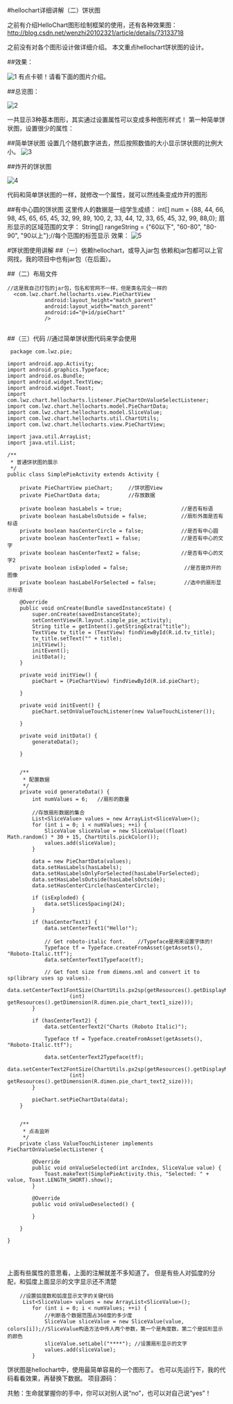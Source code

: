 #hellochart详细讲解（二）饼状图

之前有介绍HelloChart图形绘制框架的使用，还有各种效果图：
http://blog.csdn.net/wenzhi20102321/article/details/73133718

之前没有对各个图形设计做详细介绍。
本文重点hellochart饼状图的设计。

##效果：

![1](http://i.imgur.com/YBy4rFZ.gif)
有点卡顿！请看下面的图片介绍。


##总览图：

![2](http://i.imgur.com/5bdAvQo.png)

一共显示3种基本图形，其实通过设置属性可以变成多种图形样式！
第一种简单饼状图，设置很少的属性：

##简单饼状图
设置几个随机数字进去，然后按照数值的大小显示饼状图的比例大小。
![3](http://i.imgur.com/dCHKTch.png)



##炸开的饼状图

![4](http://i.imgur.com/AMb8moX.png)

代码和简单饼状图的一样，就修改一个属性，就可以然线条变成炸开的图形


##有中心圆的饼状图
这里传人的数据是一组学生成绩：
int[] num = {88, 44, 66, 98, 45, 65, 65, 45, 32, 99, 89, 100, 2, 33, 44, 12, 33, 65, 45, 32, 99, 88,0};
扇形显示的区域范围的文字：
String[] rangeString = {"60以下", "60-80", "80-90", "90以上"};//每个范围的标签显示
效果：
![5](http://i.imgur.com/FfO4elG.png)


#饼状图使用讲解
##（一）依赖hellochart，或导入jar包
依赖和jar包都可以上官网找，我的项目中也有jar包（在后面）。

##（二）布局文件
```
//这是我自己打包的jar包，包名和官网不一样，但是类名完全一样的
  <com.lwz.chart.hellocharts.view.PieChartView
            android:layout_height="match_parent"
            android:layout_width="match_parent"
            android:id="@+id/pieChart"
            />


```

##（三）代码
//通过简单饼状图代码来学会使用
```
 package com.lwz.pie;

import android.app.Activity;
import android.graphics.Typeface;
import android.os.Bundle;
import android.widget.TextView;
import android.widget.Toast;
import com.lwz.chart.hellocharts.listener.PieChartOnValueSelectListener;
import com.lwz.chart.hellocharts.model.PieChartData;
import com.lwz.chart.hellocharts.model.SliceValue;
import com.lwz.chart.hellocharts.util.ChartUtils;
import com.lwz.chart.hellocharts.view.PieChartView;

import java.util.ArrayList;
import java.util.List;

/**
 * 普通饼状图的展示
 */
public class SimplePieActivity extends Activity {

    private PieChartView pieChart;     //饼状图View
    private PieChartData data;         //存放数据

    private boolean hasLabels = true;                   //是否有标语
    private boolean hasLabelsOutside = false;           //扇形外面是否有标语
    private boolean hasCenterCircle = false;            //是否有中心圆
    private boolean hasCenterText1 = false;             //是否有中心的文字
    private boolean hasCenterText2 = false;             //是否有中心的文字2
    private boolean isExploded = false;                  //是否是炸开的图像
    private boolean hasLabelForSelected = false;         //选中的扇形显示标语

    @Override
    public void onCreate(Bundle savedInstanceState) {
        super.onCreate(savedInstanceState);
        setContentView(R.layout.simple_pie_activity);
        String title = getIntent().getStringExtra("title");
        TextView tv_title = (TextView) findViewById(R.id.tv_title);
        tv_title.setText("" + title);
        initView();
        initEvent();
        initData();
    }

    private void initView() {
        pieChart = (PieChartView) findViewById(R.id.pieChart);

    }

    private void initEvent() {
        pieChart.setOnValueTouchListener(new ValueTouchListener());

    }

    private void initData() {
        generateData();

    }


    /**
     * 配置数据
     */
    private void generateData() {
        int numValues = 6;   //扇形的数量
		
		//存放扇形数据的集合
        List<SliceValue> values = new ArrayList<SliceValue>();
        for (int i = 0; i < numValues; ++i) {
            SliceValue sliceValue = new SliceValue((float) Math.random() * 30 + 15, ChartUtils.pickColor());
            values.add(sliceValue);
        }

        data = new PieChartData(values);
        data.setHasLabels(hasLabels);
        data.setHasLabelsOnlyForSelected(hasLabelForSelected);
        data.setHasLabelsOutside(hasLabelsOutside);
        data.setHasCenterCircle(hasCenterCircle);

        if (isExploded) {
            data.setSlicesSpacing(24);
        }

        if (hasCenterText1) {
            data.setCenterText1("Hello!");

            // Get roboto-italic font.    //Typeface是用来设置字体的!
            Typeface tf = Typeface.createFromAsset(getAssets(), "Roboto-Italic.ttf");
            data.setCenterText1Typeface(tf);

            // Get font size from dimens.xml and convert it to sp(library uses sp values).
            data.setCenterText1FontSize(ChartUtils.px2sp(getResources().getDisplayMetrics().scaledDensity,
                    (int) getResources().getDimension(R.dimen.pie_chart_text1_size)));
        }

        if (hasCenterText2) {
            data.setCenterText2("Charts (Roboto Italic)");

            Typeface tf = Typeface.createFromAsset(getAssets(), "Roboto-Italic.ttf");

            data.setCenterText2Typeface(tf);
            data.setCenterText2FontSize(ChartUtils.px2sp(getResources().getDisplayMetrics().scaledDensity,
                    (int) getResources().getDimension(R.dimen.pie_chart_text2_size)));
        }

        pieChart.setPieChartData(data);
    }


    /**
     * 点击监听
     */
    private class ValueTouchListener implements PieChartOnValueSelectListener {

        @Override
        public void onValueSelected(int arcIndex, SliceValue value) {
            Toast.makeText(SimplePieActivity.this, "Selected: " + value, Toast.LENGTH_SHORT).show();
        }

        @Override
        public void onValueDeselected() {

        }

    }

}




```
上面有些属性的意思看，上面的注解就差不多知道了。
但是有些人对弧度的分配，和弧度上面显示的文字显示还不清楚


```
	//设置弧度数和弧度显示文字的关键代码
 	 List<SliceValue> values = new ArrayList<SliceValue>();
        for (int i = 0; i < numValues; ++i) {
            //判断各个数据范围占360度的多少度
            SliceValue sliceValue = new SliceValue(value, colors[i]);//SliceValue构造方法中传人两个参数，第一个是角度数，第二个是弧形显示的颜色
            sliceValue.setLabel("****"); //设置扇形显示的文字
            values.add(sliceValue);
        }

```

饼状图是hellochart中，使用最简单容易的一个图形了。
也可以先运行下，我的代码看看效果，再替换下数据。
项目源码：

共勉：生命就掌握你的手中，你可以对别人说“no”，也可以对自己说“yes”！